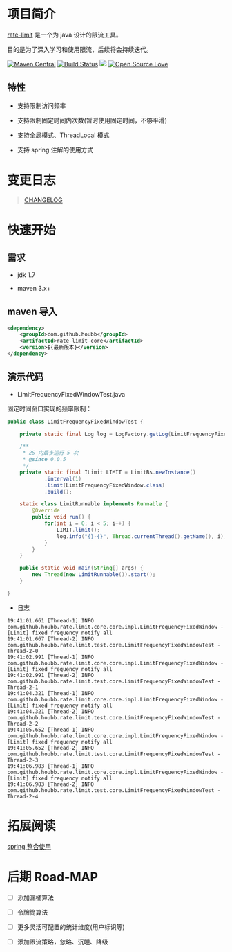 # 项目简介

[rate-limit](https://github.com/houbb/rate-limit) 是一个为 java 设计的限流工具。

目的是为了深入学习和使用限流，后续将会持续迭代。

[![Maven Central](https://maven-badges.herokuapp.com/maven-central/com.github.houbb/rate-limit/badge.svg)](http://mvnrepository.com/artifact/com.github.houbb/rate-limit)
[![Build Status](https://www.travis-ci.org/houbb/rate-limit.svg?branch=master)](https://www.travis-ci.org/houbb/rate-limit?branch=master)
[![](https://img.shields.io/badge/license-Apache2-FF0080.svg)](https://github.com/houbb/rate-limit/blob/master/LICENSE.txt)
[![Open Source Love](https://badges.frapsoft.com/os/v2/open-source.svg?v=103)](https://github.com/houbb/rate-limit)

## 特性

- 支持限制访问频率

- 支持限制固定时间内次数(暂时使用固定时间，不够平滑)

- 支持全局模式、ThreadLocal 模式

- 支持 spring 注解的使用方式

# 变更日志

> [CHANGELOG](CHANGELOG.md)

# 快速开始

## 需求

- jdk 1.7 

- maven 3.x+

## maven 导入

```xml
<dependency>
    <groupId>com.github.houbb</groupId>
    <artifactId>rate-limit-core</artifactId>
    <version>${最新版本}</version>
</dependency>
```

## 演示代码

- LimitFrequencyFixedWindowTest.java

固定时间窗口实现的频率限制：

```java
public class LimitFrequencyFixedWindowTest {

    private static final Log log = LogFactory.getLog(LimitFrequencyFixedWindowTest.class);

    /**
     * 2S 内最多运行 5 次
     * @since 0.0.5
     */
    private static final ILimit LIMIT = LimitBs.newInstance()
            .interval(1)
            .limit(LimitFrequencyFixedWindow.class)
            .build();

    static class LimitRunnable implements Runnable {
        @Override
        public void run() {
            for(int i = 0; i < 5; i++) {
                LIMIT.limit();
                log.info("{}-{}", Thread.currentThread().getName(), i);
            }
        }
    }

    public static void main(String[] args) {
        new Thread(new LimitRunnable()).start();
    }

}
```


- 日志

```
19:41:01.661 [Thread-1] INFO  com.github.houbb.rate.limit.core.core.impl.LimitFrequencyFixedWindow - [Limit] fixed frequency notify all
19:41:01.667 [Thread-2] INFO  com.github.houbb.rate.limit.test.core.LimitFrequencyFixedWindowTest - Thread-2-0
19:41:02.991 [Thread-1] INFO  com.github.houbb.rate.limit.core.core.impl.LimitFrequencyFixedWindow - [Limit] fixed frequency notify all
19:41:02.991 [Thread-2] INFO  com.github.houbb.rate.limit.test.core.LimitFrequencyFixedWindowTest - Thread-2-1
19:41:04.321 [Thread-1] INFO  com.github.houbb.rate.limit.core.core.impl.LimitFrequencyFixedWindow - [Limit] fixed frequency notify all
19:41:04.321 [Thread-2] INFO  com.github.houbb.rate.limit.test.core.LimitFrequencyFixedWindowTest - Thread-2-2
19:41:05.652 [Thread-1] INFO  com.github.houbb.rate.limit.core.core.impl.LimitFrequencyFixedWindow - [Limit] fixed frequency notify all
19:41:05.652 [Thread-2] INFO  com.github.houbb.rate.limit.test.core.LimitFrequencyFixedWindowTest - Thread-2-3
19:41:06.983 [Thread-1] INFO  com.github.houbb.rate.limit.core.core.impl.LimitFrequencyFixedWindow - [Limit] fixed frequency notify all
19:41:06.983 [Thread-2] INFO  com.github.houbb.rate.limit.test.core.LimitFrequencyFixedWindowTest - Thread-2-4
```

# 拓展阅读

[spring 整合使用](doc/user/02-spring.md)

# 后期 Road-MAP

- [ ] 添加漏桶算法

- [ ] 令牌筒算法

- [ ] 更多灵活可配置的统计维度(用户标识等)

- [ ] 添加限流策略，忽略、沉睡、降级